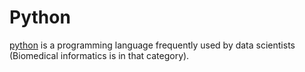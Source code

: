 # Python

[python](https://www.python.org/) is a programming language frequently used by
data scientists (Biomedical informatics is in that category).
